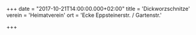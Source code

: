 +++
date = "2017-10-21T14:00:00.000+02:00"
title = 'Dickworzschnitze'
verein = 'Heimatverein'
ort = 'Ecke Eppsteinerstr. / Gartenstr.'

+++

      